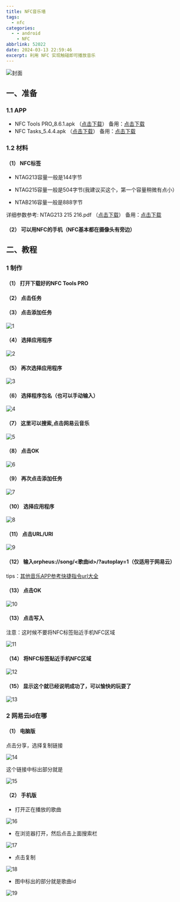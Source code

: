```yaml
---
title: NFC音乐墙
tags:
  - nfc
categories:
  - - android
    - NFC
abbrlink: 52022
date: 2024-03-13 22:59:46
excerpt: 利用 NFC 实现触碰即可播放音乐
---
```


![封面](https://upyun.525866.xyz/photo/NFC/NFC.jpg)

## **一、准备**

### **1.1 APP**

*   NFC Tools PRO\_8.6.1.apk （[点击下载](https://upyun.525866.xyz/photo/NFC/NFC%20Tools%20PRO_8.6.1.apk)） 备用：[点击下载](https://www.123pan.com/s/A7GzVv-HqOJv.html)
*   NFC Tasks\_5.4.4.apk （[点击下载](https://upyun.525866.xyz/photo/NFC/NFC%20Tasks_5.4.4.apk)） 备用：[点击下载](https://www.123pan.com/s/A7GzVv-AqOJv.html)

### **1.2**  **材料**

#### （1） NFC标签

*   NTAG213容量一般是144字节

*   NTAG215容量一般是504字节(我建议买这个，第一个容量稍微有点小）

*   NTAB216容量一般是888字节

详细参数参考: NTAG213 215 216.pdf （[点击下载](https://upyun.525866.xyz/photo/NFC/NTAG213_215_216.pdf)） 备用：[点击下载](https://wwrb.lanzouw.com/iM1oW1i5vsji)

#### （2） 可以用NFC的手机（NFC基本都在摄像头有旁边）

## **二、教程**

### **1 制作**

#### （1） 打开下载好的NFC Tools PRO

#### （2） 点击任务

#### （3） 点击添加任务

![1](https://upyun.525866.xyz/photo/NFC/NFC_1.png)

#### （4） 选择应用程序

![2](https://upyun.525866.xyz/photo/NFC/NFC_2.png)

#### （5） 再次选择应用程序

![3](https://upyun.525866.xyz/photo/NFC/NFC_3.png)

#### （6） 选择程序包名（也可以手动输入）

![4](https://upyun.525866.xyz/photo/NFC/NFC_5.png)

#### （7） 这里可以搜索,点击网易云音乐

![5](https://upyun.525866.xyz/photo/NFC/NFC_6.png)

#### （8） 点击OK

![6](https://upyun.525866.xyz/photo/NFC/NFC_7.png)

#### （9） 再次点击添加任务

![7](https://upyun.525866.xyz/photo/NFC/NFC_8.png)

#### （10） 选择应用程序

![8](https://upyun.525866.xyz/photo/NFC/NFC_9.png)

#### （11） 点击URL/URI

![9](https://upyun.525866.xyz/photo/NFC/NFC_10.png)

#### （12） 输入orpheus://song/<歌曲id>/?autoplay=1（仅适用于网易云）

tips：[其他音乐APP参考快捷指令url大全](https://blog.csdn.net/weixin_40778686/article/details/120741125)

#### （13） 点击OK

![10](https://upyun.525866.xyz/photo/NFC/NFC_11.png)

#### （13） 点击写入

注意：这时候不要将NFC标签贴近手机NFC区域

![11](https://upyun.525866.xyz/photo/NFC/NFC_12.png)

#### （14） 将NFC标签贴近手机NFC区域

![12](https://upyun.525866.xyz/photo/NFC/NFC_13.png)

#### （15） 显示这个就已经说明成功了，可以愉快的玩耍了

![13](https://upyun.525866.xyz/photo/NFC/NFC_14.png)

### **2 网易云id在哪**

#### **（1） 电脑版**

点击分享，选择复制链接

![14](https://upyun.525866.xyz/photo/NFC/NFC_15.png)

这个链接中标出部分就是

![15](https://upyun.525866.xyz/photo/NFC/NFC_20.png)

#### **（2） 手机版**

*   打开正在播放的歌曲

![16](https://upyun.525866.xyz/photo/NFC/NFC_16.png)

*   在浏览器打开，然后点击上面搜索栏

![17](https://upyun.525866.xyz/photo/NFC/NFC_17.png)

*   点击复制

![18](https://upyun.525866.xyz/photo/NFC/NFC_18.png)

*   图中标出的部分就是歌曲id

![19](https://upyun.525866.xyz/photo/NFC/NFC_19.png)